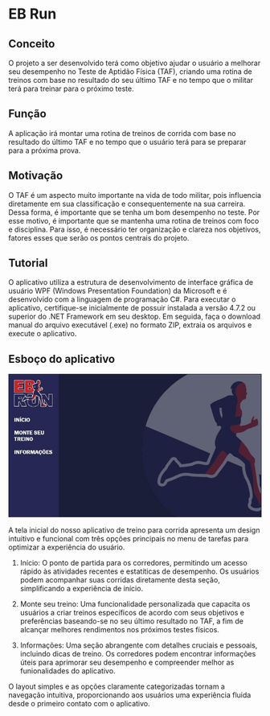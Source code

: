 # EB Run

## Conceito

O projeto a ser desenvolvido terá como objetivo ajudar o usuário a melhorar seu desempenho  no Teste de Aptidão Física (TAF), criando uma rotina de treinos com base no resultado do seu último TAF e no tempo que o militar terá para treinar para o próximo teste.

## Função

A aplicação irá montar uma rotina de treinos de corrida com base no resultado do último TAF e no tempo que o usuário terá para se preparar para a próxima prova. 

## Motivação

O TAF é um aspecto muito importante na vida de todo militar, pois influencia diretamente em sua classificação e consequentemente na sua carreira. Dessa forma, é importante que se tenha um bom desempenho no teste. Por esse motivo, é importante que se mantenha uma rotina de treinos com foco e disciplina. Para isso, é necessário ter organização e clareza nos objetivos, fatores esses que serão os pontos centrais do projeto.

## Tutorial

O aplicativo utiliza a estrutura de desenvolvimento de interface gráfica de usuário WPF (Windows Presentation Foundation) da Microsoft e é desenvolvido com a linguagem de programação C#. Para executar o aplicativo, certifique-se inicialmente de possuir instalada a versão 4.7.2 ou superior do .NET Framework em seu desktop. Em seguida, faça o download manual do arquivo executável (.exe) no formato ZIP, extraia os arquivos e execute o aplicativo.
## Esboço do aplicativo 

![Tela Inicial](EBrun.jpeg)


A tela inicial do nosso aplicativo de treino para corrida apresenta um design intuitivo e funcional com três opções principais no menu de tarefas para optimizar a experiência do usuário.
1. Início:
   O ponto de partida para os corredores, permitindo um acesso rápido às atividades recentes e estatíticas de desempenho. Os usuários podem acompanhar suas corridas diretamente desta seção, simplificando a experiência de início.

2. Monte seu treino:
   Uma funcionalidade personalizada que capacita os usuários a criar treinos específicos de acordo com seus objetivos e preferências baseando-se no seu último resultado no TAF, a fim de alcançar melhores rendimentos nos próximos testes físicos.

3. Informações:
   Uma seção abrangente com detalhes cruciais e pessoais, incluindo dicas de treino. Os corredores podem encontrar informações úteis para aprimorar seu desempenho e compreender melhor as funionalidades do aplicativo.

O layout simples e as opções claramente categorizadas tornam a navegação intuitiva, proporcionando aos usuários uma experiência fluida desde o primeiro contato com o aplicativo. 
